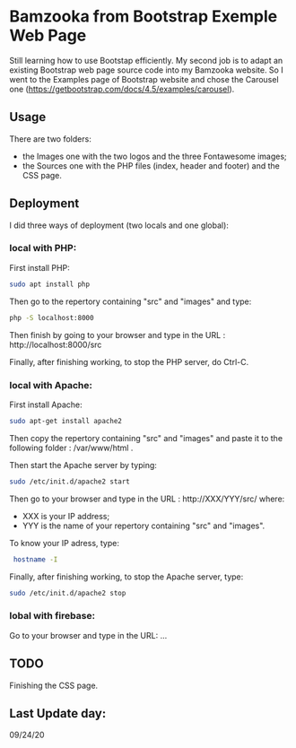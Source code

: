 # Bamzooka from Bootstrap Exemple Web Page

Still learning how to use Bootstap efficiently. My second job is to adapt an existing Bootstrap web page source code into my Bamzooka website. So I went to the Examples page of Bootstrap website and chose the Carousel one (https://getbootstrap.com/docs/4.5/examples/carousel). 

## Usage

There are two folders: 
- the Images one with the two logos and the three Fontawesome images;
- the Sources one with the PHP files (index, header and footer) and the CSS page.

## Deployment

I did three ways of deployment (two locals and one global):

### local with PHP: 

First install PHP:
```bash
sudo apt install php
```
Then go to the repertory containing "src" and "images" and type:
```bash
php -S localhost:8000
```
Then finish by going to your browser and type in the URL : http://localhost:8000/src

Finally, after finishing working, to stop the PHP server, do Ctrl-C.

### local with Apache:

First install Apache:
```bash
sudo apt-get install apache2
``` 
Then copy the repertory containing "src" and "images" and paste it to the following folder : /var/www/html .

Then start the Apache server by typing: 
```bash
sudo /etc/init.d/apache2 start
```
Then go to your browser and type in the URL : http://XXX/YYY/src/
 where:
- XXX is your IP address;
- YYY is the name of your repertory containing "src" and "images".

To know your IP adress, type: 
```bash
 hostname -I
```

Finally, after finishing working, to stop the Apache server, type:
```bash
sudo /etc/init.d/apache2 stop
```
### lobal with firebase:

Go to your browser and type in the URL: ...

## TODO

Finishing the CSS page.

## Last Update day:

09/24/20

